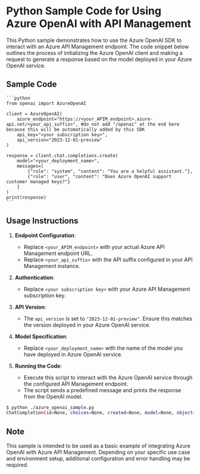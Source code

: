 # Python Sample Code for Using Azure OpenAI with API Management

This Python sample demonstrates how to use the Azure OpenAI SDK to interact with an Azure API Management endpoint. The code snippet below outlines the process of initializing the Azure OpenAI client and making a request to generate a response based on the model deployed in your Azure OpenAI service.

## Sample Code

    ```python
    from openai import AzureOpenAI

    client = AzureOpenAI(
        azure_endpoint="https://<your_APIM_endpoint>.azure-api.net/<your_api_suffix>", #do not add "/openai" at the end here because this will be automatically added by this SDK
        api_key="<your subscription key>",
        api_version="2023-12-01-preview"
    )

    response = client.chat.completions.create(
        model="<your_deployment_name>",
        messages=[
            {"role": "system", "content": "You are a helpful assistant."},
            {"role": "user", "content": "Does Azure OpenAI support customer managed keys?"}
        ]
    )
    print(response)
    ```

## Usage Instructions

1. **Endpoint Configuration**:
   - Replace `<your_APIM_endpoint>` with your actual Azure API Management endpoint URL.
   - Replace `<your_api_suffix>` with the API suffix configured in your API Management instance.

2. **Authentication**:
   - Replace `<your subscription key>` with your Azure API Management subscription key.

3. **API Version**:
   - The `api_version` is set to `"2023-12-01-preview"`. Ensure this matches the version deployed in your Azure OpenAI service.

4. **Model Specification**:
   - Replace `<your_deployment_name>` with the name of the model you have deployed in Azure OpenAI service.

5. **Running the Code**:
   - Execute this script to interact with the Azure OpenAI service through the configured API Management endpoint.
   - The script sends a predefined message and prints the response from the OpenAI model.

```bash
$ python ./azure_openai_sample.py 
ChatCompletion(id=None, choices=None, created=None, model=None, object=None, system_fingerprint=None, usage=None, response='Yes, Azure OpenAI supports customer managed keys. With Azure Key Vault integration, you can securely store and manage your keys using Azure Key Vault and then provide them to OpenAI in a way that is transparent and seamless. This allows you to have control over your keys and ensures that your data and models are protected.')
```

## Note

This sample is intended to be used as a basic example of integrating Azure OpenAI with Azure API Management. Depending on your specific use case and environment setup, additional configuration and error handling may be required.
